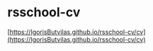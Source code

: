 # rsschool-cv
[https://IgorisButvilas.github.io/rsschool-cv/cv](https://IgorisButvilas.github.io/rsschool-cv/cv)
